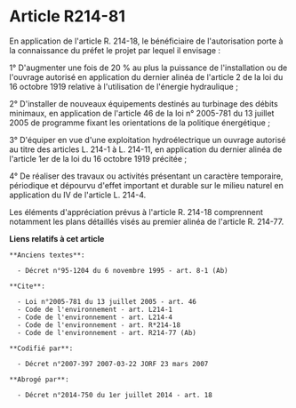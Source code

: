 # Article R214-81

En application de l'article R. 214-18, le bénéficiaire de l'autorisation porte à la connaissance du préfet le projet par
lequel il envisage : 

1° D'augmenter une fois de 20 % au plus la puissance de l'installation ou de l'ouvrage autorisé en application du dernier
alinéa de l'article 2 de la loi du 16 octobre 1919 relative à l'utilisation de l'énergie hydraulique ; 

2° D'installer de nouveaux équipements destinés au turbinage des débits minimaux, en application de l'article 46 de la loi n°
2005-781 du 13 juillet 2005 de programme fixant les orientations de la politique énergétique ; 

3° D'équiper en vue d'une exploitation hydroélectrique un ouvrage autorisé au titre des articles L. 214-1 à L. 214-11, en
application du dernier alinéa de l'article 1er de la loi du 16 octobre 1919 précitée ; 

4° De réaliser des travaux ou activités présentant un caractère temporaire, périodique et dépourvu d'effet important et
durable sur le milieu naturel en application du IV de l'article L. 214-4. 

Les éléments d'appréciation prévus à l'article R. 214-18 comprennent notamment les plans détaillés visés au premier alinéa de
l'article R. 214-77.

**Liens relatifs à cet article**

	**Anciens textes**:

	  - Décret n°95-1204 du 6 novembre 1995 - art. 8-1 (Ab)

	**Cite**:

	  - Loi n°2005-781 du 13 juillet 2005 - art. 46
	  - Code de l'environnement - art. L214-1
	  - Code de l'environnement - art. L214-4
	  - Code de l'environnement - art. R*214-18
	  - Code de l'environnement - art. R214-77 (Ab)

	**Codifié par**:

	  - Décret n°2007-397 2007-03-22 JORF 23 mars 2007

	**Abrogé par**:

	  - Décret n°2014-750 du 1er juillet 2014 - art. 18
